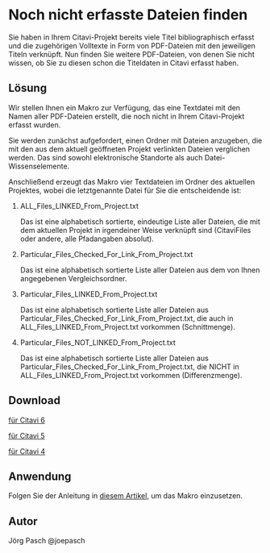 # Noch nicht erfasste Dateien finden

Sie haben in Ihrem Citavi-Projekt bereits viele Titel bibliographisch erfasst und die zugehörigen Volltexte in Form von PDF-Dateien mit den jeweiligen Titeln verknüpft. Nun finden Sie weitere PDF-Dateien, von denen Sie nicht wissen, ob Sie zu diesen schon die Titeldaten in Citavi erfasst haben.

## Lösung
Wir stellen Ihnen ein Makro zur Verfügung, das eine Textdatei mit den Namen aller PDF-Dateien erstellt, die noch nicht in Ihrem Citavi-Projekt erfasst wurden.

Sie werden zunächst aufgefordert, einen Ordner mit Dateien anzugeben, die mit den aus dem aktuell geöffneten Projekt verlinkten Dateien verglichen werden. Das sind sowohl elektronische Standorte als auch Datei-Wissenselemente.

Anschließend erzeugt das Makro vier Textdateien im Ordner des aktuellen Projektes, wobei die letztgenannte Datei für Sie die entscheidende ist:

1. ALL_Files_LINKED_From_Project.txt
 
    Das ist eine alphabetisch sortierte, eindeutige Liste aller Dateien, die mit dem aktuellen Projekt in irgendeiner Weise verknüpft sind (CitaviFiles oder andere, alle Pfadangaben absolut).

1. Particular_Files_Checked_For_Link_From_Project.txt
 
    Das ist eine alphabetisch sortierte Liste aller Dateien aus dem von Ihnen angegebenen Vergleichsordner.

1. Particular_Files_LINKED_From_Project.txt

    Das ist eine alphabetisch sortierte Liste aller Dateien aus Particular_Files_Checked_For_Link_From_Project.txt, die auch in ALL_Files_LINKED_From_Project.txt vorkommen (Schnittmenge).

1. Particular_Files_NOT_LINKED_From_Project.txt

    Das ist eine alphabetisch sortierte Liste aller Dateien aus Particular_Files_Checked_For_Link_From_Project.txt, die NICHT in ALL_Files_LINKED_From_Project.txt vorkommen (Differenzmenge).

## Download
[für Citavi 6](C6_List_Linked_And_Not_Linked_Files.cs)

[für Citavi 5](C5_List_Linked_And_Not_Linked_Files.cs)

[für Citavi 4](C4_List_Linked_And_Not_Linked_Files.cs)


## Anwendung
Folgen Sie der Anleitung in [diesem Artikel](/readme.de.md), um das Makro einzusetzen.

## Autor
Jörg Pasch @joepasch